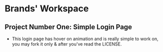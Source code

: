 # Brands' Workspace
## Project Number One: Simple Login Page

* This login page has hover on animation and is really simple to work on, you may fork it only & after you've read the LICENSE.
